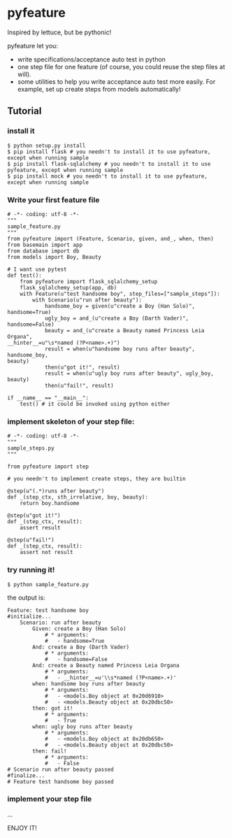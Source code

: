 pyfeature
=========

Inspired by lettuce, but be pythonic!

pyfeature let you:

 * write specifications/acceptance auto test in python
 * one step file for one feature (of course, you could reuse the step files at will).
 * some utilities to help you write acceptance auto test more easily. For example, set up create steps from models automatically!

## Tutorial

### install it

```
$ python setup.py install
$ pip install flask # you needn't to install it to use pyfeature, except when running sample
$ pip install flask-sqlalchemy # you needn't to install it to use pyfeature, except when running sample
$ pip install mock # you needn't to install it to use pyfeature, except when running sample
```

### Write your first feature file

```
# -*- coding: utf-8 -*-
"""
sample_feature.py
"""
from pyfeature import (Feature, Scenario, given, and_, when, then)
from basemain import app
from database import db
from models import Boy, Beauty

# I want use pytest
def test():
    from pyfeature import flask_sqlalchemy_setup
    flask_sqlalchemy_setup(app, db)
    with Feature(u"test handsome boy", step_files=["sample_steps"]):
        with Scenario(u"run after beauty"):
            handsome_boy = given(u"create a Boy (Han Solo)", handsome=True)
            ugly_boy = and_(u"create a Boy (Darth Vader)", handsome=False)
            beauty = and_(u"create a Beauty named Princess Leia Organa",
__hinter__=u"\s*named (?P<name>.+)")
            result = when(u"handsome boy runs after beauty", handsome_boy,
beauty)
            then(u"got it!", result)
            result = when(u"ugly boy runs after beauty", ugly_boy,
beauty)
            then(u"fail!", result)

if __name__ == "__main__":
    test() # it could be invoked using python either

```

### implement skeleton of your step file:

```
# -*- coding: utf-8 -*-
"""
sample_steps.py
"""

from pyfeature import step

# you needn't to implement create steps, they are builtin

@step(u"(.*)runs after beauty")
def _(step_ctx, sth_irrelative, boy, beauty):
    return boy.handsome

@step(u"got it!")
def _(step_ctx, result):
    assert result

@step(u"fail!")
def _(step_ctx, result):
    assert not result
```


### try running it!

```
$ python sample_feature.py
```

the output is:

```
Feature: test handsome boy
#initialize...
    Scenario: run after beauty
		Given: create a Boy (Han Solo)
			# * arguments:
			#   - handsome=True
		And: create a Boy (Darth Vader)
			# * arguments:
			#   - handsome=False
		And: create a Beauty named Princess Leia Organa
			# * arguments:
			#   - __hinter__=u'\\s*named (?P<name>.+)'
		when: handsome boy runs after beauty
			# * arguments:
			#   - <models.Boy object at 0x20d6910>
			#   - <models.Beauty object at 0x20dbc50>
		then: got it!
			# * arguments:
			#   - True
		when: ugly boy runs after beauty
			# * arguments:
			#   - <models.Boy object at 0x20db650>
			#   - <models.Beauty object at 0x20dbc50>
		then: fail!
			# * arguments:
			#   - False
# Scenario run after beauty passed
#finalize...
# Feature test handsome boy passed

```

### implement your step file

...

ENJOY IT!




